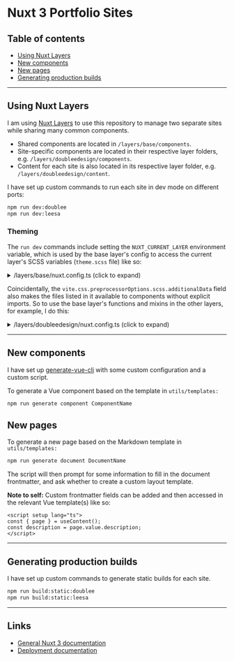 # Nuxt 3 Portfolio Sites

## Table of contents
- [Using Nuxt Layers](#using-nuxt-layers)
- [New components](#new-components)
- [New pages](#new-pages)
- [Generating production builds](#generating-production-builds)

---
## Using Nuxt Layers

I am using [Nuxt Layers](https://nuxt.com/docs/getting-started/layers) to use this repository to manage two separate sites while sharing many common components.

- Shared components are located in `/layers/base/components`.
- Site-specific components are located in their respective layer folders, e.g. `/layers/doubleedesign/components`.
- Content for each site is also located in its respective layer folder, e.g. `/layers/doubleedesign/content`.

I have set up custom commands to run each site in dev mode on different ports:
    
```bash
npm run dev:doublee
npm run dev:leesa
```

### Theming

The `run dev` commands include setting the `NUXT_CURRENT_LAYER` environment variable, which is used by the base layer's config to access the current layer's SCSS variables (`theme.scss` file) like so:

<details>
<summary>/layers/base/nuxt.config.ts (click to expand)</summary>

```typescript
// layers/base/nuxt.config.ts
const currentLayer = process.env.NUXT_CURRENT_LAYER;
export default defineNuxtConfig({
	// ... 
	vite: {
		css: {
			preprocessorOptions: {
				scss: {
					additionalData: `
                        @use "@/layers/${currentLayer}/assets/theme.scss" as *;
                    `
				}
			}
		}
	},
});
```
</details>

Coincidentally, the `vite.css.preprocessorOptions.scss.additionalData` field also makes the files listed in it available to components without explicit imports. So to use the base layer's functions and mixins in the other layers, for example, I do this:

<details>
<summary>/layers/doubleedesign/nuxt.config.ts (click to expand)</summary>

```typescript
// layers/doubleedesign/nuxt.config.ts
export default defineNuxtConfig({
	extends: ['../base/nuxt.config.ts'],
    // ... 
	vite: {
        // ... 
		css: {
			preprocessorOptions: {
				scss: {
					additionalData: `
                        @use "@/layers/base/assets/functions.scss" as *;
                        @use "@/layers/base/assets/mixins.scss" as *;
                        @use "@/layers/doubleedesign/assets/theme.scss" as *;
                    `
				}
			}
		}
	},
});
```
</details>

---
## New components

I have set up [generate-vue-cli](https://www.npmjs.com/package/generate-vue-cli) with some custom configuration and a custom script.

To generate a Vue component based on the template in `utils/templates:`
```bash
npm run generate component ComponentName
```

## New pages

To generate a new page based on the Markdown template in `utils/templates:`

```bash
npm run generate document DocumentName
```
The script will then prompt for some information to fill in the document frontmatter, and ask whether to create a custom layout template.

**Note to self:** Custom frontmatter fields can be added and then accessed in the relevant Vue template(s) like so:
```vue
<script setup lang="ts">
const { page } = useContent();
const description = page.value.description;
</script>
```

---
## Generating production builds

I have set up custom commands to generate static builds for each site.

```bash
npm run build:static:doublee
npm run build:static:leesa
```

---
## Links
- [General Nuxt 3 documentation](https://nuxt.com/docs/getting-started/introduction) 
- [Deployment documentation](https://nuxt.com/docs/getting-started/deployment)
